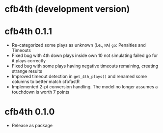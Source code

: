 # cfb4th (development version)

# cfb4th 0.1.1

* Re-categorized some plays as unknown (i.e., `NA`) `go`: Penalties and Timeouts
* Fixed bug with 4th down plays inside own 10 not simulating failed go for it plays correctly
* Fixed bug with some plays having negative timeouts remaining, creating strange results 
* Improved timeout detection in `get_4th_plays()` and renamed some columns to better match cfbfastR
* Implemented 2-pt conversion handling. The model no longer assumes a touchdown is worth 7 points

# cfb4th 0.1.0

* Release as package
